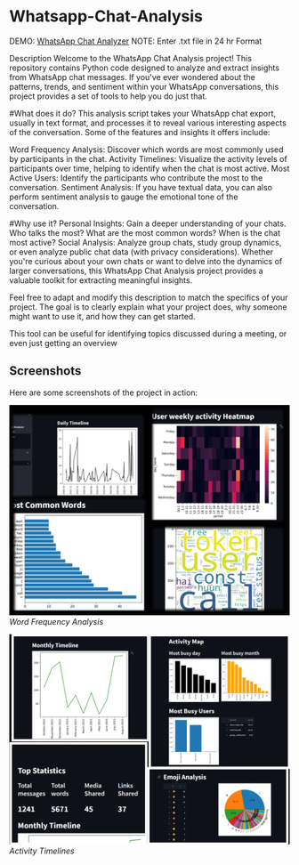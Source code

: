 # Whatsapp-Chat-Analysis
DEMO: [WhatsApp Chat Analyzer](https://whatsapp-chat-analyzer-7bgr.onrender.com)
NOTE: Enter .txt file in 24 hr Format

Description
Welcome to the WhatsApp Chat Analysis project! This repository contains Python code designed to analyze and extract insights from WhatsApp chat messages. If you've ever wondered about the patterns, trends, and sentiment within your WhatsApp conversations, this project provides a set of tools to help you do just that.

#What does it do?
This analysis script takes your WhatsApp chat export, usually in text format, and processes it to reveal various interesting aspects of the conversation. Some of the features and insights it offers include:

Word Frequency Analysis: Discover which words are most commonly used by participants in the chat.
Activity Timelines: Visualize the activity levels of participants over time, helping to identify when the chat is most active.
Most Active Users: Identify the participants who contribute the most to the conversation.
Sentiment Analysis: If you have textual data, you can also perform sentiment analysis to gauge the emotional tone of the conversation.

#Why use it?
Personal Insights: Gain a deeper understanding of your chats. Who talks the most? What are the most common words? When is the chat most active?
Social Analysis: Analyze group chats, study group dynamics, or even analyze public chat data (with privacy considerations).
Whether you're curious about your own chats or want to delve into the dynamics of larger conversations, this WhatsApp Chat Analysis project provides a valuable toolkit for extracting meaningful insights.

Feel free to adapt and modify this description to match the specifics of your project. The goal is to clearly explain what your project does, why someone might want to use it, and how they can get started.

This tool can be useful for identifying topics discussed during a meeting, or even just getting an overview

## Screenshots
Here are some screenshots of the project in action:

![Word Frequency Analysis](images/project1.jpg)
*Word Frequency Analysis*

![Activity Timelines](images/project2.jpg)
*Activity Timelines*